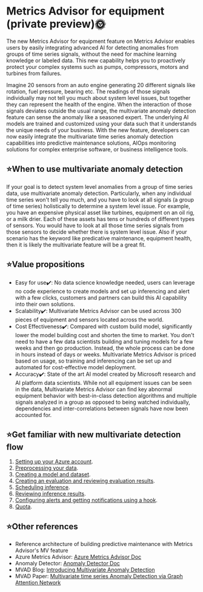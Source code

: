 # Metrics Advisor for equipment (private preview)🌞

The new Metrics Advisor for equipment feature on Metrics Advisor enables users by easily integrating advanced AI for detecting anomalies from groups of time series signals, without the need for machine learning knowledge or labeled data. This new capability helps you to proactively protect your complex systems such as pumps, compressors, motors and turbines from failures.

Imagine 20 sensors from an auto engine generating 20 different signals like rotation, fuel pressure, bearing etc. The readings of those signals individually may not tell you much about system level issues, but together they can represent the health of the engine. When the interaction of those signals deviates outside the usual range, the multivariate anomaly detection feature can sense the anomaly like a seasoned expert. The underlying AI models are trained and customized using your data such that it understands the unique needs of your business. With the new feature, developers can now easily integrate the multivariate time series anomaly detection capabilities into predictive maintenance solutions, AIOps monitoring solutions for complex enterprise software, or business intelligence tools.

## ⭐When to use **multivariate** anomaly detection

If your goal is to detect system level anomalies from a group of time series data, use multivariate anomaly detection. Particularly, when any individual time series won't tell you much, and you have to look at all signals (a group of time series) holistically to determine a system level issue. For example, you have an expensive physical asset like turbines, equipment on an oil rig, or a milk drier. Each of these assets has tens or hundreds of different types of sensors. You would have to look at all those time series signals from those sensors to decide whether there is system level issue. Also if your scenario has the keyword like predicative maintenance, equipment health, then it is likely the multivariate feature will be a great fit.

## ⭐Value propositions

- Easy for use✔️: No data science knowledge needed, users can leverage no code experience to create models and set up inferencing and alert with a few clicks, customers and partners can build this AI capability into their own solutions.
- Scalability✔️: Multivariate Metrics Advisor can be used across 300 pieces of equipment and sensors located across the world.
- Cost Effectiveness✔️: Compared with custom build model, significantly lower the model building cost and shorten the time to market. You don't need to have a few data scientists building and tuning models for a few weeks and then go production. Instead, the whole process can be done in hours instead of days or weeks. Multivariate Metrics Advisor is priced based on usage, so training and inferencing can be set up and automated for cost-effective model deployment.
- Accuracy✔️: State of the art AI model created by Microsoft research and AI platform data scientists. While not all equipment issues can be seen in the data, Multivariate Metrics Advisor can find key abnormal equipment behavior with best-in-class detection algorithms and multiple signals analyzed in a group as opposed to being watched individually, dependencies and inter-correlations between signals have now been accounted for.

## ⭐Get familiar with new multivariate detection flow

1. [Setting up your Azure account](https://github.com/Azure/Metrics-Advisor-for-Equipment/blob/main/docs/01-Setting%20up%20your%20Azure%20account.md).
2. [Preprocessing your data](https://github.com/Azure/Metrics-Advisor-for-Equipment/blob/main/docs/02-Preprocessing%20your%20data.md).
3. [Creating a model and dataset](https://github.com/Azure/Metrics-Advisor-for-Equipment/blob/main/docs/03-Creating%20a%20model%20and%20dataset.md).
4. [Creating an evaluation and reviewing evaluation results](https://github.com/Azure/Metrics-Advisor-for-Equipment/blob/main/docs/04-Creating%20an%20evaluation%20and%20reviewing%20evaluation%20results.md).
5. [Scheduling inference](https://github.com/Azure/Metrics-Advisor-for-Equipment/blob/main/docs/05-Scheduling%20an%20inference.md).
6. [Reviewing inference results](https://github.com/Azure/Metrics-Advisor-for-Equipment/blob/main/docs/06-Reviewing%20inference%20results.md).
7. [Configuring alerts and getting notifications using a hook](https://github.com/Azure/Metrics-Advisor-for-Equipment/blob/main/docs/07-Configure%20alerts%20an%20get%20notifications%20using%20a%20hook.md).
8. [Quota](https://github.com/Azure/Metrics-Advisor-for-Equipment/blob/main/docs/08-Quota.md).

## ⭐Other references

* Reference architecture of building predictive maintenance with Metrics Advisor's MV feature
* Azure Metrics Advisor: [Azure Metrics Advisor Doc](https://docs.microsoft.com/en-us/azure/cognitive-services/metrics-advisor/)
* Anomaly Detector: [Anomaly Detector Doc](https://docs.microsoft.com/en-us/azure/cognitive-services/anomaly-detector/)
* MVAD Blog: [Introducing Multivariate Anomaly Detection](https://techcommunity.microsoft.com/t5/azure-ai/introducing-multivariate-anomaly-detection/ba-p/2260679)
* MVAD Paper: [Multivariate time series Anomaly Detection via Graph Attention Network](https://arxiv.org/abs/2009.02040)
